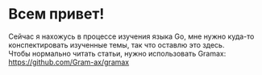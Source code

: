 # Всем привет!
Сейчас я нахожусь в процессе изучения языка Go, мне нужно куда-то конспектировать изученные темы, так что оставлю это здесь. <br>
Чтобы нормально читать статьи, нужно использовать Gramax: https://github.com/Gram-ax/gramax

